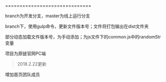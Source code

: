 ==============================

branch为开发分支，master为线上运行分支

branch下，使用gulp命令，更新文件版本号；文件将打包输出在dist文件夹

部分动态加载文件版本号，为手动添加；为js文件下的common.js中的randomStr变量

项目为原链官网PC端

>2018.2.22更新

增加首页团队成员



